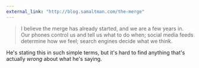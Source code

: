 ```yaml
---
external_link: "http://blog.samaltman.com/the-merge"
---
```


> I believe the merge has already started, and we are a few years in. Our phones control us and tell us what to do when; social media feeds determine how we feel; search engines decide what we think.

He's stating this in such simple terms, but it's hard to find anything that's actually *wrong* about what he's saying.
